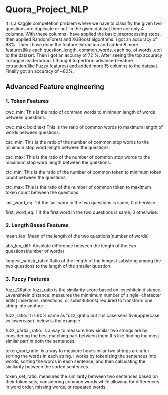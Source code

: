 # Quora_Project_NLP
It is a kaggle competetion problem where we have to classifiy the given two questions are duplicate or not. in the given dataset there are only 4 columns. With these columns i have applied the basic preprocessing steps, then applied RandomForest and XGBoost algorithms. I got an accuracy of 68%. Then I have done the feature extraction and added 8 more features(like each question_length, common_words, each no. of words,,etc)  to the dataset. Then i got an accuray of 72 %. After seeing the top accuracy in kaggle leaderborad. I thought to perform advanced Feature extraction(like Fuzzy features) and added more 15 columns to the dataset. Finally got an accuracy of ~80%. 

## Advanced Feature engineering
### 1. Token Features
cwc_min: This is the ratio of common words to minimum length of words between questions.

cwc_max: bold text This is the ratio of common words to maximum length of words between questions.

csc_min: This is the ratio of the number of common stop words to the minimum stop word length between the questions.

csc_max: This is the ratio of the number of common stop words to the maximum stop word length between the questions.

ctc_min: This is the ratio of the number of common token to minimum token count between the questions.

ctc_max: This is the ratio of the number of common token to maximum token count between the questions.

last_word_eq: 1 if the last word in the two questions is same, 0 otherwise.

first_word_eq: 1 if the first word in the two questions is same, 0 otherwise.

### 2. Length Based Features
mean_len: Mean of the length of the two questions(number of words)

abs_len_diff: Absolute difference between the length of the two questions(number of words)

longest_substr_ratio: Ratio of the length of the longest substring among the two questions to the length of the smaller question

### 3. Fuzzy Features
fuzz_QRatio: fuzz_ratio is the similarity score based on leveshitein distance.
Levenshtein distance: measures the minnimum number of single=character edits( insertions, delections, or substitutions) required to transform one string into another.

fuzz_ratio: It is 90% same as fuzz_qratio but it is case sensitive(uppercase vs lowercase). below is the example

fuzz_partial_ratio: is a way to measure how similar two strings are by considering the best matching part between them.It's like finding the most similar part in both the sentences.

token_sort_ratio: is a way to measure how similar two strings are after sorting the words in each string. I works by tokenizing the sentences into words, sorting the words in each sentence, and then calculating the similarity between the sorted sentences.

token_set_ratio: measures the similarity between two sentences based on their token sets, considering common words while allowing for differences in word order, missing words, or repeated words.

